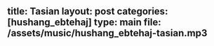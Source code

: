 title: Tasian
layout: post
categories: [hushang_ebtehaj]
type: main
file: /assets/music/hushang_ebtehaj-tasian.mp3
---